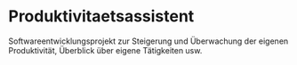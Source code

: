 # Produktivitaetsassistent
Softwareentwicklungsprojekt zur Steigerung und Überwachung der eigenen Produktivität, Überblick über eigene Tätigkeiten usw.

